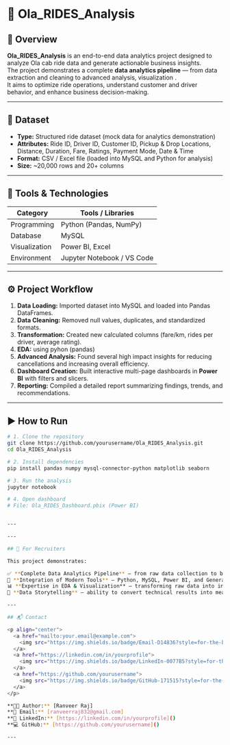 # 🚖 Ola_RIDES_Analysis

## 📘 Overview
**Ola_RIDES_Analysis** is an end-to-end data analytics project designed to analyze Ola cab ride data and generate actionable business insights.  
The project demonstrates a complete **data analytics pipeline** — from data extraction and cleaning to advanced analysis, visualization .  
It aims to optimize ride operations, understand customer and driver behavior, and enhance business decision-making.

---

## 📁 Dataset
- **Type:** Structured ride dataset (mock data for analytics demonstration)  
- **Attributes:** Ride ID, Driver ID, Customer ID, Pickup & Drop Locations, Distance, Duration, Fare, Ratings, Payment Mode, Date & Time  
- **Format:** CSV / Excel file (loaded into MySQL and Python for analysis)  
- **Size:** ~20,000  rows and 20+ columns  

---

## 🧰 Tools & Technologies
| Category | Tools / Libraries |
|-----------|-------------------|
| Programming | Python (Pandas, NumPy) |
| Database | MySQL |
| Visualization | Power BI, Excel |
| Environment | Jupyter Notebook / VS Code |

---

## ⚙️ Project Workflow
1. **Data Loading:** Imported dataset into MySQL and loaded into Pandas DataFrames.  
2. **Data Cleaning:** Removed null values, duplicates, and standardized formats.  
3. **Transformation:** Created new calculated columns (fare/km, rides per driver, average rating).  
4. **EDA:** using pyhon (pandas)
5. **Advanced Analysis:** Found several high impact insights for reducing cancellations and increasing overall efficiency.
6. **Dashboard Creation:** Built interactive multi-page dashboards in **Power BI** with filters and slicers.  
7. **Reporting:** Compiled a detailed report summarizing findings, trends, and recommendations.

---

## ▶️ How to Run
```bash
# 1. Clone the repository
git clone https://github.com/yourusername/Ola_RIDES_Analysis.git
cd Ola_RIDES_Analysis

# 2. Install dependencies
pip install pandas numpy mysql-connector-python matplotlib seaborn

# 3. Run the analysis
jupyter notebook

# 4. Open dashboard
# File: Ola_RIDES_Dashboard.pbix (Power BI)


---

---

## 💼 For Recruiters

This project demonstrates:

✅ **Complete Data Analytics Pipeline** — from raw data collection to business-ready insights.  
🧠 **Integration of Modern Tools** — Python, MySQL, Power BI, and Generative AI for analytics automation.  
📊 **Expertise in EDA & Visualization** — transforming raw data into interactive dashboards and clear business stories.  
💬 **Data Storytelling** — ability to convert technical results into meaningful, decision-driven insights.  

---

## 📬 Contact

<p align="center">
  <a href="mailto:your.email@example.com">
    <img src="https://img.shields.io/badge/Email-D14836?style=for-the-badge&logo=gmail&logoColor=white" alt="Email Badge"/>
  </a>
  <a href="https://linkedin.com/in/yourprofile">
    <img src="https://img.shields.io/badge/LinkedIn-0077B5?style=for-the-badge&logo=linkedin&logoColor=white" alt="LinkedIn Badge"/>
  </a>
  <a href="https://github.com/yourusername">
    <img src="https://img.shields.io/badge/GitHub-171515?style=for-the-badge&logo=github&logoColor=white" alt="GitHub Badge"/>
  </a>
</p>

**👨‍💻 Author:** [Ranveer Raj]  
**📧 Email:** [ranveerraj832@gmail.com]  
**🔗 LinkedIn:** [https://linkedin.com/in/yourprofile]()  
**💻 GitHub:** [https://github.com/yourusername]()

---





